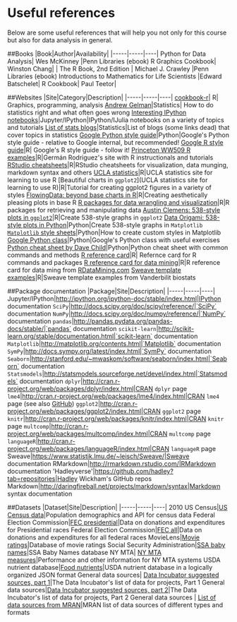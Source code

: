 # Useful references
Below are some useful references that will help you not only for this course but also for data analysis in general.

##Books
|Book|Author|Availability|
|-----|-----|----|
Python for Data Analysis| Wes McKinney |Penn Libraries (ebook)
R Graphics Cookbook| Winston Chang| |
The R Book, 2nd Edition | Michael J. Crawley |Penn Libraries (ebook)
Introductions to Mathematics for Life Scientists |Edward Batschelet| 
R Cookbook| Paul Teetor| 

##Websites
|Site|Category|Description|
|-----|-----|----|
[cookbook-r](http://www.cookbook-r.com/)| R| Graphics, programming, analysis
[Andrew Gelman](http://andrewgelman.com/)|Statistics| How to do statistics right and what often goes wrong
[Interesting IPython notebooks](https://github.com/ipython/ipython/wiki/A-gallery-of-interesting-IPython-Notebooks)|Jupyter/IPython|IPython/IJulia notebooks on a variety of topics and tutorials
[List of stats blogs](http://www.r-bloggers.com/40-fascinating-blogs-for-the-ultimate-statistics-geek/)|Statistics|List of blogs (some links dead) that cover topics in statistics
[Google Python style guide](https://google-styleguide.googlecode.com/svn/trunk/pyguide.html)|Python|Google's Python style guide - relative to Google internal, but recommended!
[Google R style guide](https://google-styleguide.googlecode.com/svn/trunk/Rguide.xml)|R| Google's R style guide - follow it!
[Princeton WW509 R examples](http://data.princeton.edu/wws509/R)|R|Germán Rodriguez's site with R instructionals and tutorials
[RStudio cheatsheets](http://www.rstudio.com/resources/cheatsheets/)|R|RStudio cheatsheets for visualization, data munging, markdown syntax and others
[UCLA statistics](http://statistics.ats.ucla.edu/stat/r/)|R|UCLA statistics site for learning to use R
[Beautiful charts in `ggplot2`](UCLA statistics site for learning to use R)|R|Tutorial for creating ggplot2 figures in a variety of styles
[FlowingData: beyond base charts in R](https://flowingdata.com/2014/10/23/moving-past-default-charts/)|R|Creating aesthetically pleasing plots in base R
[R packages for data wrangling and visualization](http://www.computerworld.com/article/2921176/business-intelligence/great-r-packages-for-data-import-wrangling-visualization.html)|R|R packages for retrieving and manipulating data
[Austin Clemens: 538-style plots in `ggplot2`](http://austinclemens.com/blog/2014/07/03/fivethirtyeight-com-style-graphs-in-ggplot2/)|R|Create 538-style graphs in `ggplot2`
[Data Origami: 538-style plots in Python](http://dataorigami.net/blogs/napkin-folding/17543615-replicating-538s-plot-styles-in-matplotlib)|Python|Create 538-style graphs in `Matplotlib`
[`Matplotlib` style sheets](http://matplotlib.org/users/style_sheets.html)|Python|How to create custom styles in Matplotlib
[Google Python class](https://developers.google.com/edu/python/?csw=1)|Python|Google's Python class with useful exercises
[Python cheat sheet by Dave Child](http://www.cheatography.com/davechild/cheat-sheets/python/)|Python|Python cheat sheet with common commands and methods
[R reference card](http://cran.r-project.org/doc/contrib/Baggott-refcard-v2.pdf)|R| Refernce card for R commands and packages
[R reference card for data mining](http://www.rdatamining.com/docs/r-reference-card-for-data-mining)|R|R reference card for data ming from [RDataMining.com](http://www.rdatamining.com/)
[Sweave template examples](http://biostat.mc.vanderbilt.edu/wiki/Main/SweaveTemplate)|R|Sweave template examples from Vanderbilit biostats

##Package documentation
|Package|Site|Description|
|-----|-----|----|
Jupyter/IPython|http://ipython.org/ipython-doc/stable/index.html|IPython documentation
`SciPy`|http://docs.scipy.org/doc/scipy/reference/|`SciPy` documentation
`NumPy`|http://docs.scipy.org/doc/numpy/reference/|`NumPy` documentation
`pandas`|http://pandas.pydata.org/pandas-docs/stable/|`pandas` documentation
`scikit-learn`|http://scikit-learn.org/stable/documentation.html|`scikit-learn` documentation
`Matplotlib`|http://matplotlib.org/contents.html|`Matplotlib` documentation
`SymPy`|http://docs.sympy.org/latest/index.html|`SymPy` documentation
`Seaborn`|http://stanford.edu/~mwaskom/software/seaborn/index.html|`Seaborn` documentation
`Statsmodels`|http://statsmodels.sourceforge.net/devel/index.html|`Statsmodels` documentation
`dplyr`|http://cran.r-project.org/web/packages/dplyr/index.html|CRAN `dplyr` page
`lme4`|http://cran.r-project.org/web/packages/lme4/index.html|CRAN `lme4` page (see also [GitHub](https://github.com/lme4/lme4/))
`ggplot2`|http://cran.r-project.org/web/packages/ggplot2/index.html|CRAN `ggplot2` page
`knitr`|http://cran.r-project.org/web/packages/knitr/index.html|CRAN `knitr` page
`multcomp`|http://cran.r-project.org/web/packages/multcomp/index.html|CRAN `multcomp` page
`languageR`|http://cran.r-project.org/web/packages/languageR/index.html|CRAN `languageR` page
Sweave|https://www.statistik.lmu.de/~leisch/Sweave/|Sweave documentation
RMarkdown|http://rmarkdown.rstudio.com/|RMarkdown documentation
'Hadleyverse'|https://github.com/hadley?tab=repositories|Hadley Wickham's GitHub repos
Markdown|http://daringfireball.net/projects/markdown/syntax|Markdown syntax documentation

##Datasets
|Dataset|Site|Description|
|-----|-----|----|
2010 US Census|[US Census data](http://www.census.gov/2010census/data/)|Population demographics and API for census data
Federal Election Commission|[FEC presidential](http://www.fec.gov/disclosurep/PDownload.do)|Data on donations and expenditures for Presidential races
Federal Election Commission|[FEC all](http://www.fec.gov/data/DataCatalog.do)|Data on donations and expenditures for all federal races
MovieLens|[Movie ratings](http://grouplens.org/datasets/movielens/)|Database of movie ratings
Social Security Administration|[SSA baby names](http://ssa.gov/oact/babynames/limits.html)|SSA Baby Names database
NY MTA| [NY MTA measures](http://web.mta.info/developers/download.html)|Performance and other information for NY MTA systems
USDA nutrient database|[Food nutrients](http://ashleyw.co.uk/project/food-nutrient-database)|USDA nutrient database in a logically organized JSON format
General data sources| [Data Incubator suggested sources, part 1](http://blog.thedataincubator.com/2014/10/data-sources-for-cool-data-science-projects-part-1/)|The Data Incubator's list of data for projects, Part 1
General data sources|[Data Incubator suggested sources, part 2](http://blog.thedataincubator.com/2014/10/data-sources-for-cool-data-science-projects-part-2/)|The Data Incubator's list of data for projects, Part 2
General data sources | [List of data sources from MRAN](http://mran.revolutionanalytics.com/documents/data/)|MRAN list of data sources of different types and formats
